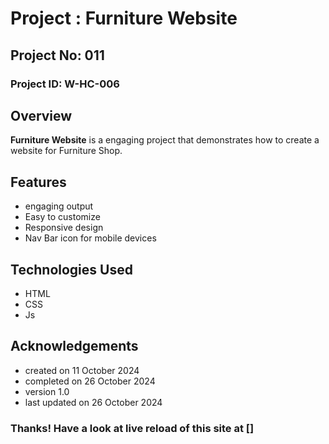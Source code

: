 # Project : Furniture Website

## Project No: 011

### Project ID: W-HC-006

## Overview

**Furniture Website** is a engaging project that demonstrates how to create a website for Furniture Shop.

## Features

- engaging output
- Easy to customize
- Responsive design
- Nav Bar icon for mobile devices

## Technologies Used

- HTML
- CSS
- Js

## Acknowledgements

* created on 11 October 2024
* completed on 26 October 2024
* version 1.0
* last updated on 26 October 2024

### Thanks! Have a look at live reload of this site at []